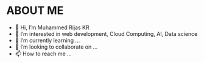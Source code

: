 # ABOUT ME
- 👋 Hi, I’m Muhammed Rijas KR
- 👀 I’m interested in web development, Cloud Computing, AI, Data science
- 🌱 I’m currently learning ...
- 💞️ I’m looking to collaborate on ...
- 📫 How to reach me ...

<!---
Rijas323/Rijas323 is a ✨ special ✨ repository because its `README.md` (this file) appears on your GitHub profile.
You can click the Preview link to take a look at your changes.
--->

